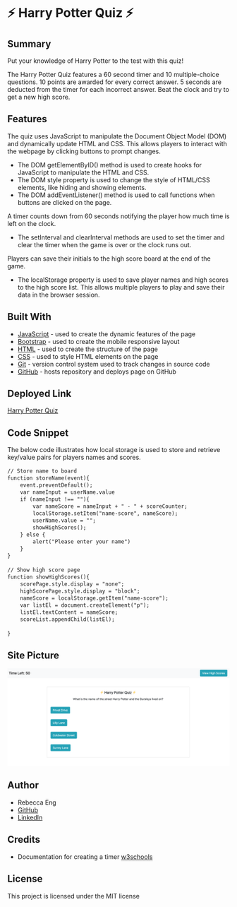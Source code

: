 # ⚡ Harry Potter Quiz ⚡

## Summary
Put your knowledge of Harry Potter to the test with this quiz!

The Harry Potter Quiz features a 60 second timer and 10 multiple-choice questions. 10 points are awarded for every correct answer. 5 seconds are deducted from the timer for each incorrect answer. Beat the clock and try to get a new high score.

## Features
The quiz uses JavaScript to manipulate the Document Object Model (DOM) and dynamically update HTML and CSS. This allows players to interact with the webpage by clicking buttons to prompt changes.
* The DOM getElementByID() method is used to create hooks for  JavaScript to manipulate the HTML and CSS.
* The DOM style property is used to change the style of HTML/CSS elements, like hiding and showing elements.
* The DOM addEventListener() method is used to call functions when buttons are clicked on the page.

A timer counts down from 60 seconds notifying the player how much time is left on the clock. 
* The setInterval and clearInterval methods are used to set the timer and clear the timer when the game is over or the clock runs out.

Players can save their initials to the high score board at the end of the game.
* The localStorage property is used to save player names and high scores to the high score list. This allows multiple players to play and save their data in the browser session.

## Built With
* [JavaScript](https://developer.mozilla.org/en-US/docs/Web/JavaScript) - used to create the dynamic features of the page
* [Bootstrap](https://getbootstrap.com) - used to create the mobile responsive layout
* [HTML](https://developer.mozilla.org/en-US/docs/Web/HTML) - used to create the structure of the page
* [CSS](https://developer.mozilla.org/en-US/docs/Web/CSS) - used to style HTML elements on the page
* [Git](https://git-scm.com/) - version control system used to track changes in source code
* [GitHub](https://github.com/) - hosts repository and deploys page on GitHub

## Deployed Link
[Harry Potter Quiz](https://engrebecca.github.io/code-quiz/)

## Code Snippet
The below code illustrates how local storage is used to store and retrieve key/value pairs for players names and scores. 

    // Store name to board
    function storeName(event){
        event.preventDefault();
        var nameInput = userName.value
        if (nameInput !== ""){
            var nameScore = nameInput + " - " + scoreCounter;
            localStorage.setItem("name-score", nameScore);
            userName.value = "";
            showHighScores();
        } else {
            alert("Please enter your name")
        }
    }

    // Show high score page
    function showHighScores(){
        scorePage.style.display = "none";
        highScorePage.style.display = "block";
        nameScore = localStorage.getItem("name-score");
        var listEl = document.createElement("p");
        listEl.textContent = nameScore;
        scoreList.appendChild(listEl);

    }

## Site Picture
![Password Generator](Assets/HarryPotterQuiz.png)

## Author
* Rebecca Eng
* [GitHub](https://github.com/engrebecca)
* [LinkedIn](https://www.linkedin.com/in/engrebecca/)

## Credits
* Documentation for creating a timer [w3schools](https://www.w3schools.com/js/js_timing.asp)

## License
This project is licensed under the MIT license